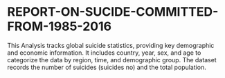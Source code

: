 # REPORT-ON-SUCIDE-COMMITTED-FROM-1985-2016
This Analysis  tracks global suicide statistics, providing key demographic and economic information. It includes country, year, sex, and age to categorize the data by region, time, and demographic group. The dataset records the number of suicides (suicides no) and the total population.

